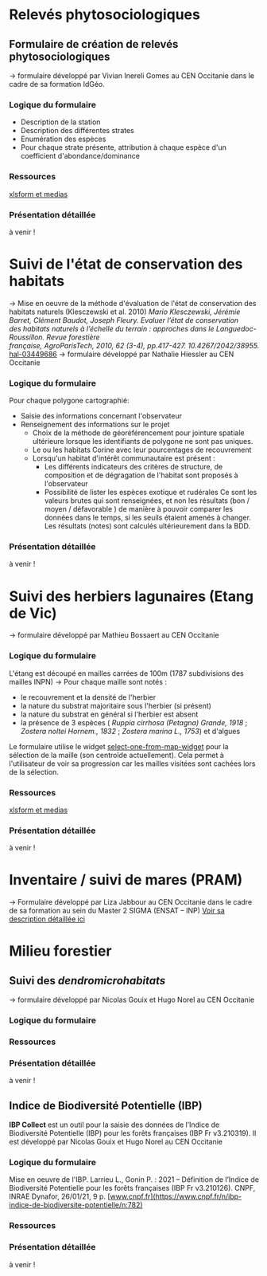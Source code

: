 # Relevés phytosociologiques
## Formulaire de création de relevés phytosociologiques
-> formulaire développé par Vivian Inereli Gomes au CEN Occitanie dans le cadre de sa formation IdGéo.
### Logique du formulaire
* Description de la station
* Description des différentes strates
* Enumération des espèces
* Pour chaque strate présente, attribution à chaque espèce d'un coefficient d'abondance/dominance
### Ressources
[xlsform et medias](./fichiers/releves_phytosociologiques)
### Présentation détaillée
à venir !

# Suivi de l'état de conservation des habitats
-> Mise en oeuvre de la méthode d'évaluation de l'état de conservation des habitats naturels (Klesczewski et al. 2010)
_Mario Klesczewski, Jérémie Barret, Clément Baudot, Joseph Fleury.  Evaluer l’état de conservation  
des habitats naturels à l’échelle du terrain : approches dans le Languedoc-Roussillon. Revue forestière  
française, AgroParisTech, 2010, 62 (3-4), pp.417-427. 10.4267/2042/38955._ [hal-03449686](https://hal.archives-ouvertes.fr/hal-03449686/document)
-> formulaire développé par Nathalie Hiessler au CEN Occitanie
### Logique du formulaire
Pour chaque polygone cartographié:
* Saisie des informations concernant l'observateur
* Renseignement des informations sur le projet
    * Choix de la méthode de géoréférencement pour jointure spatiale ultérieure lorsque les identifiants de polygone ne sont pas uniques.
   * Le ou les habitats Corine avec leur pourcentages de recouvrement
   * Lorsqu'un habitat d'intérêt communautaire est présent :
        * Les différents indicateurs des critères de structure, de composition et de dégragation de l'habitat sont proposés à l'observateur
        * Possibilité de lister les espèces exotique et rudérales
 Ce sont les valeurs brutes qui sont renseignées, et non les résultats (bon / moyen / défavorable ) de manière à pouvoir comparer les données dans le temps, si les seuils étaient amenés à changer. Les résultats (notes) sont calculés ultérieurement dans la BDD.

### Présentation détaillée
à venir !

# Suivi des herbiers lagunaires (Etang de Vic)
-> formulaire développé par Mathieu Bossaert au CEN Occitanie
### Logique du formulaire
L'étang est découpé en mailles carrées de 100m  (1787 subdivisions des mailles INPN)
-> Pour chaque maille sont notés :
* le recouvrement et la densité de l'herbier
* la nature du substrat majoritaire sous l'herbier (si présent)
* la nature du substrat en général si l'herbier est absent
* la présence de 3 espèces ( _Ruppia cirrhosa (Petagna) Grande, 1918_ ; _Zostera noltei Hornem., 1832_ ;  _Zostera marina L., 1753_) et d'algues

Le formulaire utilise le widget [select-one-from-map-widget](https://docs.getodk.org/form-question-types/#select-one-from-map-widget) pour la sélection de la maille (son centroïde actuellement). Cela permet à l'utilisateur de voir sa progression car les mailles visitées sont cachées lors de la sélection.
### Ressources
[xlsform et medias](./fichiers/suivi_herbiers_lagunaires)
### Présentation détaillée
à venir !

# Inventaire / suivi de mares (PRAM)
-> Formulaire développé par Liza Jabbour au CEN Occitanie dans le cadre de sa formation au sein du Master 2 SIGMA (ENSAT – INP)
[Voir sa description détaillée ici](./pram.md)

# Milieu forestier
## Suivi des _dendromicrohabitats_
-> formulaire développé par Nicolas Gouix et Hugo Norel au CEN Occitanie
### Logique du formulaire
### Ressources
### Présentation détaillée
à venir !
## Indice de Biodiversité Potentielle (IBP)
**IBP Collect** est un outil pour la saisie des données de l’Indice de Biodiversité Potentielle (IBP) pour les forêts françaises (IBP Fr v3.210319). 
Il est développé par Nicolas Gouix et Hugo Norel au CEN Occitanie
### Logique du formulaire
Mise en oeuvre de l'IBP.
Larrieu L., Gonin P. : 2021 – Définition de l’Indice de Biodiversité Potentielle pour les forêts françaises (IBP Fr v3.210126). CNPF, INRAE Dynafor, 26/01/21, 9 p.  [www.cnpf.fr](https://www.cnpf.fr/n/ibp-indice-de-biodiversite-potentielle/n:782)
### Ressources
### Présentation détaillée
à venir !
